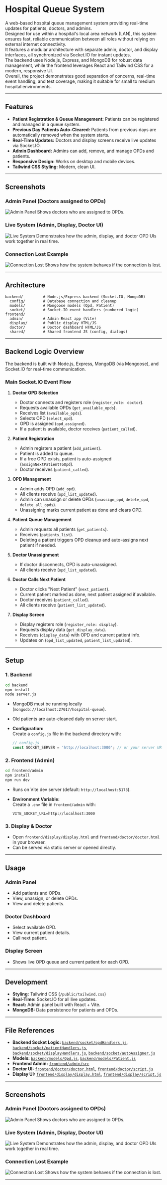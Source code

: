 # Hospital Queue System

A web-based hospital queue management system providing real-time updates for patients, doctors, and admins.  
Designed for use within a hospital's local area network (LAN), this system ensures fast, reliable communication between all roles without relying on external internet connectivity.  
It features a modular architecture with separate admin, doctor, and display interfaces, all synchronized via Socket.IO for instant updates.  
The backend uses Node.js, Express, and MongoDB for robust data management, while the frontend leverages React and Tailwind CSS for a modern, responsive UI.  
Overall, the project demonstrates good separation of concerns, real-time event handling, and test coverage, making it suitable for small to medium hospital environments. 

---

## Features
- **Patient Registration & Queue Management:** Patients can be registered and managed in a queue system.
- **Previous Day Patients Auto-Cleared:** Patients from previous days are automatically removed when the system starts.
- **Real-Time Updates:** Doctors and display screens receive live updates via Socket.IO.
- **Admin Dashboard:** Admins can add, remove, and manage OPDs and patients.
- **Responsive Design:** Works on desktop and mobile devices.
- **Tailwind CSS Styling:** Modern, clean UI.

---

## Screenshots

### Admin Panel (Doctors assigned to OPDs)
![Admin Panel](screenshots/admin.png)
Shows doctors who are assigned to OPDs.

### Live System (Admin, Display, Doctor UI)
![Live System](screenshots/live.png)
Demonstrates how the admin, display, and doctor OPD UIs work together in real time.

### Connection Lost Example
![Connection Lost](screenshots/connection.png)
Shows how the system behaves if the connection is lost.

---

## Architecture

```
backend/         # Node.js/Express backend (Socket.IO, MongoDB)
  config/        # Database connection and cleanup
  models/        # Mongoose models (Opd, Patient)
  socket/        # Socket.IO event handlers (numbered logic)
frontend/
  admin/         # Admin React app (Vite)
  display/       # Public display HTML/JS
  doctor/        # Doctor dashboard HTML/JS
  shared/        # Shared frontend JS (config, dialogs)
```

---

## Backend Logic Overview

The backend is built with Node.js, Express, MongoDB (via Mongoose), and Socket.IO for real-time communication.

### Main Socket.IO Event Flow

1. **Doctor OPD Selection**
   - Doctor connects and registers role (`register_role: doctor`).
   - Requests available OPDs (`get_available_opds`).
   - Receives list (`available_opds`).
   - Selects OPD (`select_opd`).
   - OPD is assigned (`opd_assigned`).
   - If a patient is available, doctor receives (`patient_called`).

2. **Patient Registration**
   - Admin registers a patient (`add_patient`).
   - Patient is added to queue.
   - If a free OPD exists, patient is auto-assigned (`assignNextPatientToOpd`).
   - Doctor receives (`patient_called`).

3. **OPD Management**
   - Admin adds OPD (`add_opd`).
   - All clients receive (`opd_list_updated`).
   - Admin can unassign or delete OPDs (`unassign_opd`, `delete_opd`, `delete_all_opds`).
   - Unassigning marks current patient as done and clears OPD.

4. **Patient Queue Management**
   - Admin requests all patients (`get_patients`).
   - Receives (`patients_list`).
   - Deleting a patient triggers OPD cleanup and auto-assigns next patient if needed.

5. **Doctor Unassignment**
   - If doctor disconnects, OPD is auto-unassigned.
   - All clients receive (`opd_list_updated`).

6. **Doctor Calls Next Patient**
   - Doctor clicks "Next Patient" (`next_patient`).
   - Current patient marked as done, next patient assigned if available.
   - Doctor receives (`patient_called`).
   - All clients receive (`patient_list_updated`).

7. **Display Screen**
   - Display registers role (`register_role: display`).
   - Requests display data (`get_display_data`).
   - Receives (`display_data`) with OPD and current patient info.
   - Updates on (`opd_list_updated`, `patient_list_updated`).

---

## Setup

### 1. Backend

```sh
cd backend
npm install
node server.js
```

- MongoDB must be running locally (`mongodb://localhost:27017/hospital-queue`).
- Old patients are auto-cleaned daily on server start.
- **Configuration:**  
  Create a `config.js` file in the backend directory with:

  ```js
  // config.js
  const SOCKET_SERVER = 'http://localhost:3000'; // or your server URL
  ```

### 2. Frontend (Admin)

```sh
cd frontend/admin
npm install
npm run dev
```

- Runs on Vite dev server (default: `http://localhost:5173`).
- **Environment Variable:**  
  Create a `.env` file in `frontend/admin` with:
  
  ```
  VITE_SOCKET_URL=http://localhost:3000
  ```

### 3. Display & Doctor

- Open `frontend/display/display.html` and `frontend/doctor/doctor.html` in your browser.
- Can be served via static server or opened directly.

---

## Usage

### Admin Panel

- Add patients and OPDs.
- View, unassign, or delete OPDs.
- View and delete patients.

### Doctor Dashboard

- Select available OPD.
- View current patient details.
- Call next patient.

### Display Screen

- Shows live OPD queue and current patient for each OPD.

---

## Development

- **Styling:** Tailwind CSS (`/public/tailwind.css`)
- **Real-Time:** Socket.IO for all live updates.
- **React:** Admin panel built with React + Vite.
- **MongoDB:** Data persistence for patients and OPDs.

---

## File References

- **Backend Socket Logic:** [`backend/socket/opdHandlers.js`](backend/socket/opdHandlers.js), [`backend/socket/patientHandlers.js`](backend/socket/patientHandlers.js), [`backend/socket/displayHandlers.js`](backend/socket/displayHandlers.js), [`backend/socket/autoAssigner.js`](backend/socket/autoAssigner.js)
- **Models:** [`backend/models/Opd.js`](backend/models/Opd.js), [`backend/models/Patient.js`](backend/models/Patient.js)
- **Frontend Admin:** [`frontend/admin/src`](frontend/admin/src)
- **Doctor UI:** [`frontend/doctor/doctor.html`](frontend/doctor/doctor.html), [`frontend/doctor/script.js`](frontend/doctor/script.js)
- **Display UI:** [`frontend/display/display.html`](frontend/display/display.html), [`frontend/display/script.js`](frontend/display/script.js)

---

## Screenshots

### Admin Panel (Doctors assigned to OPDs)
![Admin Panel](screenshots/admin.png)
Shows doctors who are assigned to OPDs.

### Live System (Admin, Display, Doctor UI)
![Live System](screenshots/live.png)
Demonstrates how the admin, display, and doctor OPD UIs work together in real time.

### Connection Lost Example
![Connection Lost](screenshots/connection.png)
Shows how the system behaves if the connection is lost.

---


